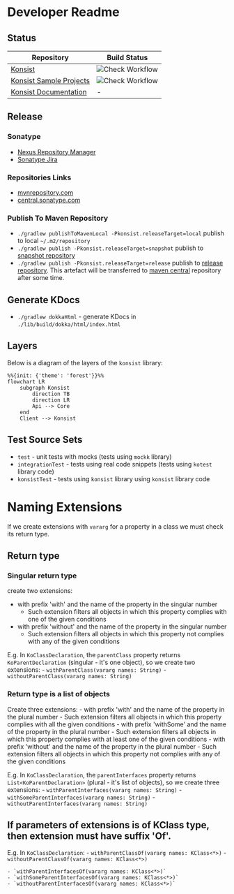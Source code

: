 # Developer Readme

## Status

| Repository                                                                        | Build Status                                                                                                    |
|-----------------------------------------------------------------------------------|-----------------------------------------------------------------------------------------------------------------|
| [Konsist](https://github.com/LemonAppDev/konsist)                                 | ![Check Workflow](https://github.com/LemonAppDev/konsist/actions/workflows/check.yml/badge.svg)                 |
| [Konsist Sample Projects](https://github.com/LemonAppDev/konsist-sample-projects) | ![Check Workflow](https://github.com/LemonAppDev/konsist-sample-projects/actions/workflows/check.yml/badge.svg) |
| [Konsist Documentation](https://github.com/LemonAppDev/konsist-documentation)     | -                                                                                                               |

## Release

### Sonatype

- [Nexus Repository Manager](https://s01.oss.sonatype.org/#nexus-search;quick~konsist)
- [Sonatype Jira](https://issues.sonatype.org/secure/Dashboard.jspa)

### Repositories Links

- [mvnrepository.com](https://mvnrepository.com/artifact/com.lemonappdev/konsist/)
- [central.sonatype.com](https://central.sonatype.com/artifact/com.lemonappdev/konsist/)

### Publish To Maven Repository

- `./gradlew publishToMavenLocal -Pkonsist.releaseTarget=local` publish to local `~/.m2/repository`
- `./gradlew publish -Pkonsist.releaseTarget=snapshot` publish to
  [snapshot repository](https://s01.oss.sonatype.org/content/repositories/snapshots/com/lemonappdev/konsist/)
- `./gradlew publish -Pkonsist.releaseTarget=release` publish to
  [release repository](https://s01.oss.sonatype.org/content/repositories/releases/com/lemonappdev/konsist/). This
  artefact will be transferred to [maven central](https://central.sonatype.com/artifact/com.lemonappdev/konsist)
  repository after some time.

## Generate KDocs

- `./gradlew dokkaHtml` - generate KDocs in `./lib/build/dokka/html/index.html`

## Layers

Below is a diagram of the layers of the `konsist` library:

```mermaid
%%{init: {'theme': 'forest'}}%%
flowchart LR
    subgraph Konsist
        direction TB
        direction LR
        Api --> Core
    end
    Client --> Konsist
```

## Test Source Sets

- `test` - unit tests with mocks (tests using `mockk` library)
- `integrationTest` - tests using real code snippets (tests using `kotest` library code)
- `konsistTest` - tests using `konsist` library using `konsist` library code

# Naming Extensions

If we create extensions with `vararg` for a property in a class we must check its return type.

## Return type

### Singular return type

create two extensions:

- with prefix 'with' and the name of the property in the singular number
    - Such extension filters all objects in which this property complies with one of the given conditions
- with prefix 'without' and the name of the property in the singular number
    - Such extension filters all objects in which this property not complies with any of the given conditions

E.g. In `KoClassDeclaration`, the `parentClass` property returns `KoParentDeclaration` (singular - it's one object), 
so we create two extensions:
    - `withParentClass(vararg names: String)`
    - `withoutParentClass(vararg names: String)`

### Return type is a list of objects

Create three extensions:
    - with prefix 'with' and the name of the property in the plural number
        - Such extension filters all objects in which this property complies with all the given conditions
    - with prefix 'withSome' and the name of the property in the plural number
        - Such extension filters all objects in which this property complies with at least one of the given conditions
    - with prefix 'without' and the name of the property in the plural number
        - Such extension filters all objects in which this property not complies with any of the given conditions

E.g. In `KoClassDeclaration`, the `parentInterfaces` property returns `List<KoParentDeclaration>` (plural - it's list 
of objects), so we create three extensions:
    - `withParentInterfaces(vararg names: String)`
    - `withSomeParentInterfaces(vararg names: String)`
    - `withoutParentInterfaces(vararg names: String)`

## If parameters of extensions is of KClass type, then extension must have suffix 'Of'.

E.g. In `KoClassDeclaration`:
    - `withParentClassOf(vararg names: KClass<*>)`
    - `withoutParentClassOf(vararg names: KClass<*>)`

    - `withParentInterfacesOf(vararg names: KClass<*>)`
    - `withSomeParentInterfacesOf(vararg names: KClass<*>)`
    - `withoutParentInterfacesOf(vararg names: KClass<*>)`
